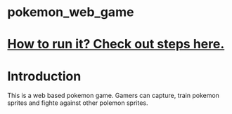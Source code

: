 # pokemon_web_game

# [How to run it? Check out steps here.](doc/steps2run.md)

# Introduction

This is a web based pokemon game. Gamers can capture, train pokemon sprites and fighte against other polemon sprites.

